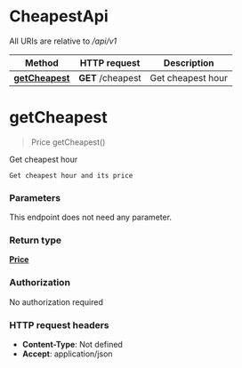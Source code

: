 # CheapestApi

All URIs are relative to */api/v1*

| Method | HTTP request | Description |
|------------- | ------------- | -------------|
| [**getCheapest**](CheapestApi.md#getCheapest) | **GET** /cheapest | Get cheapest hour |


<a name="getCheapest"></a>
# **getCheapest**
> Price getCheapest()

Get cheapest hour

    Get cheapest hour and its price

### Parameters
This endpoint does not need any parameter.

### Return type

[**Price**](../Models/Price.md)

### Authorization

No authorization required

### HTTP request headers

- **Content-Type**: Not defined
- **Accept**: application/json

